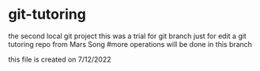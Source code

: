# git-tutoring
the second local git project
this was a trial for git branch
just for edit
a git tutoring repo from Mars Song
#more operations will be done in this branch

this file is created on 7/12/2022

